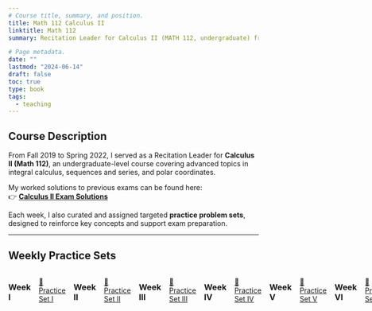 ```yaml
---
# Course title, summary, and position.
title: Math 112 Calculus II
linktitle: Math 112
summary: Recitation Leader for Calculus II (MATH 112, undergraduate) from Fall 2019 to Spring 2022.

# Page metadata.
date: ""
lastmod: "2024-06-14"
draft: false
toc: true
type: book
tags: 
  - teaching
---
```


## Course Description

From Fall 2019 to Spring 2022, I served as a Recitation Leader for **Calculus II (Math 112)**, an undergraduate-level course covering advanced topics in integral calculus, sequences and series, and polar coordinates.

My worked solutions to previous exams can be found here:  
👉 [**Calculus II Exam Solutions**](CalculusII.pdf)

Each week, I also curated and assigned targeted **practice problem sets**, designed to reinforce key concepts and support exam preparation.

---

## Weekly Practice Sets

<div style="display: flex; flex-direction: row; align-items: center; gap: 1rem;">

### Week I  
[📄 Practice Set I](Problem-Set-I.pdf)

### Week II  
[📄 Practice Set II](Problem-Set-II.pdf)

### Week III  
[📄 Practice Set III](Problem-Set-III.pdf)

### Week IV  
[📄 Practice Set IV](Problem-Set-IV.pdf)

### Week V  
[📄 Practice Set V](Problem-Set-V.pdf)

### Week VI  
[📄 Practice Set VI](Problem-Set-VI.pdf)

### Week VII  
[📄 Practice Set VII](Problem-Set-VII.pdf)

### Week VIII  
[📄 Practice Set VIII](Problem-Set-VIII.pdf)

### Week IX  
[📄 Practice Set IX](Problem-Set-IX.pdf)

</div>
